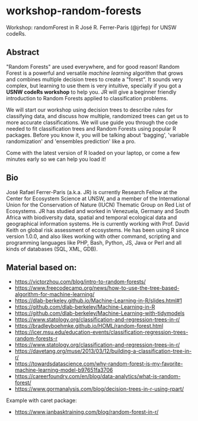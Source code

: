 # workshop-random-forests
Workshop: randomForest in R
José R. Ferrer-Paris (@jrfep) for UNSW codeRs.

## Abstract

"Random Forests" are used everywhere, and for good reason! Random Forest is a powerful and versatile _machine learning_ algorithm that grows and combines multiple decision trees to create a "forest". It sounds very complex, but learning to use them is very intuitive, specially if you got a **USNW codeRs workshop** to help you. JR will give a beginner friendly introduction to Random Forests applied to classification problems.

We will start our workshop using decision trees to describe rules for classifying data, and discuss how multiple, randomized trees can get us to more accurate classifications. We will use guide you through the code needed to fit classification trees and Random Forests using popular R packages. Before you know it, you will be talking about 'bagging', 'variable randomization' and 'ensembles prediction' like a pro.

Come with the latest version of R loaded on your laptop, or come a few minutes early so we can help you load it!

## Bio

José Rafael Ferrer-Paris (a.k.a. JR) is currently Research Fellow at the Center for Ecosystem Science at UNSW, and a member of the International Union for the Conservation of Nature (IUCN) Thematic Group on Red List of Ecosystems. JR has studied and worked in Venezuela, Germany and South Africa with biodiversity data, spatial and temporal ecological data and geographical information systems. He is currently working with Prof. David Keith on global risk assessment of ecosystems. He has been using R since version 1.0.0, and also likes working with other command, scripting and programming languages like PHP, Bash, Python, JS, Java or Perl and all kinds of databases (SQL, XML, GDB).


## Material based on:

- https://victorzhou.com/blog/intro-to-random-forests/
- https://www.freecodecamp.org/news/how-to-use-the-tree-based-algorithm-for-machine-learning/
- https://dlab-berkeley.github.io/Machine-Learning-in-R/slides.html#1
- https://github.com/dlab-berkeley/Machine-Learning-in-R
- https://github.com/dlab-berkeley/Machine-Learning-with-tidymodels
- https://www.statology.org/classification-and-regression-trees-in-r/
- https://bradleyboehmke.github.io/HOML/random-forest.html
- https://icer.msu.edu/education-events/classification-regression-trees-random-forests-r
- https://www.statology.org/classification-and-regression-trees-in-r/
- https://davetang.org/muse/2013/03/12/building-a-classification-tree-in-r/
- https://towardsdatascience.com/why-random-forest-is-my-favorite-machine-learning-model-b97651fa3706
- https://careerfoundry.com/en/blog/data-analytics/what-is-random-forest/
- https://www.gormanalysis.com/blog/decision-trees-in-r-using-rpart/

Example with caret package:
- https://www.janbasktraining.com/blog/random-forest-in-r/
